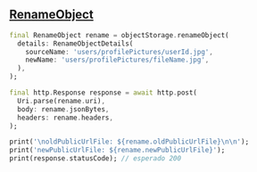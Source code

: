 ## [RenameObject](https://pub.dev/packages/oracle_object_storage#RenameObject)

```dart
final RenameObject rename = objectStorage.renameObject(
  details: RenameObjectDetails(
    sourceName: 'users/profilePictures/userId.jpg', 
    newName: 'users/profilePictures/fileName.jpg',
  ),
);

final http.Response response = await http.post(
  Uri.parse(rename.uri),
  body: rename.jsonBytes,
  headers: rename.headers,
);

print('\noldPublicUrlFile: ${rename.oldPublicUrlFile}\n\n');
print('newPublicUrlFile: ${rename.newPublicUrlFile}');
print(response.statusCode); // esperado 200
```